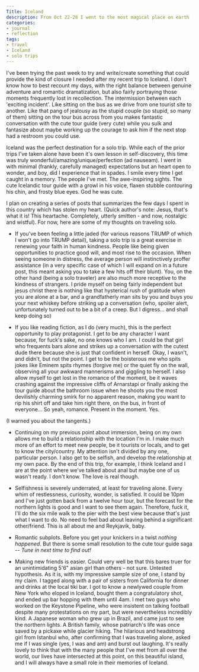 ```yaml
---
Title: Iceland
description: From Oct 22-28 I went to the most magical place on earth (fuck you Disney World)
categories:
- journal
- reflection
tags:
- travel
- Iceland
- solo trips
---
```


I've been trying the past week to try and write/create something that could provide the kind of closure I needed after my recent trip to Iceland. I don't know how to best recount my days, with the right balance between genuine adventure and romantic dramatization, but also fairly portraying those moments frequently lost in recollection. The intermission between each 'exciting incident'. Like sitting on the bus as we drive from one tourist site to another. Like that pang of jealousy as the stupid couple (so stupid, so many of them) sitting on the tour bus across from you makes fantastic conversation with the cute tour guide (very cute) while you sulk and fantasize about maybe working up the courage to ask him if the next stop had a restroom you could use.

Iceland was the perfect destination for a solo trip. While each of the prior trips I've taken alone have been it's own lesson in self-discovery, this time was truly wonderful/amazing/unique/perfection (ad nauseam). I went in with minimal (frankly, carefully managed) expectations but an heart open to wonder, and boy, did I experience that in spades. I smile every time I get caught in a memory. The people I've met. The awe-inspiring sights. The cute Icelandic tour guide with a growl in his voice, flaxen stubble contouring his chin, and frosty blue eyes. God he was cute.

I plan on creating a series of posts that summarizes the few days I spent in this country which has stolen my heart. (Quick author's note: Jesus, that's what it is! This heartache. Completely, utterly smitten - and now, nostalgic and wistful). For now, here are some of my thoughts on traveling solo.

* If you've been feeling a little jaded (for various reasons TRUMP of which I won't go into TRUMP detail), taking a solo trip is a great exercise in renewing your faith in human kindness. People like being given opportunities to practice good will, and most rise to the occasion. When seeing someone in distress, the average person will instinctively proffer assistance (in a very specific case of which I will expand on in a future post, this meant asking you to take a few hits off their blunt). You, on the other hand (being a solo traveler) are also much more receptive to the kindness of strangers. I pride myself on being fairly independent but jesus christ there is nothing like that hysterical rush of gratitude when you are alone at a bar, and a grandfatherly man sits by you and buys you your next whiskey before striking up a conversation (who, spoiler alert, unfortunately turned out to be a bit of a creep. But I digress... and shall keep doing so)

* If you like reading fiction, as I do (very much), this is the perfect opportunity to play protagonist. I get to be any character I want because, for fuck's sake, no one knows who I am. I could be that girl who frequents bars alone and strikes up a conversation with the cutest dude there because she is just that confident in herself. Okay, I wasn't, and didn't, but not the point. I get to be the boisterous me who spits jokes like Eminem spits rhymes (forgive me) or the quiet fly on the wall, observing all your awkward mannerisms and giggling to herself. I also allow myself to get lost in the romance of the moment, be it waves crashing against the impressive cliffs of Arnarstapi or finally asking the tour guide about the bathroom issue when he shoots you the most devilishly charming smirk for no apparent reason, making you want to rip his shirt off and take him right there, on the bus, in front of everyone... So yeah, romance. Present in the moment. Yes.

(I warned you about the tangents.)

* Continuing on my previous point about immersion, being on my own allows me to build a relationship with the location I'm in. I make much more of an effort to meet new people, be it tourists or locals, and to get to know the city/country. My attention isn't divided by any one, particular person. I also get to be selfish, and develop the relationship at my own pace. By the end of this trip, for example, I think Iceland and I are at the point where we've talked about anal but maybe one of us wasn't ready. I don't know. The love is real though.

* Selfishness is severely underrated, at least for traveling alone. Every whim of restlessness, curiosity, wonder, is satisfied. It could be 10pm and I've just gotten back from a twelve hour tour, but the forecast for the northern lights is good and I want to see them again. Therefore, fuck it, I'll do the six mile walk to the pier with the best view because that's just what I want to do. No need to feel bad about leaving behind a significant other/friend. This is all about me and Reykjavik, baby.  

* Romantic subplots. Before you get your knickers in a twist *nothing happened*. But there is some small resolution to the cute tour guide saga -- *Tune in next time to find out!*

* Making new friends is easier. Could very well be that this bares truer for an unintimidating 5'6" asian girl than others - not sure. Untested hypothesis. As it is, with my impressive sample size of one, I stand by my claim. I tagged along with a pair of sisters from California for dinner and drinks at the local tiki bar. I got to know a newlywed couple from New York who eloped in Iceland, bought them a congratulatory shot, and ended up bar hopping with them until 4am. I met two guys who worked on the Keystone Pipeline, who were insistent on talking football despite many protestations on my part, but were nevertheless incredibly kind. A Japanese woman who grew up in Brazil, and came just to see the northern lights. A British family, whose patriarch's life was once saved by a pickaxe while glacier hiking. The hilarious and headstrong girl from Istanbul who, after confirming that I was traveling alone, asked me if I was single (yes, I was and am) and burst out laughing. It's really lovely to think that with the many people that I've met from all over the world, our lives have intersected at this point, on this beautiful island, and I will always have a small role in their memories of Iceland.
